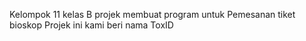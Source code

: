 Kelompok 11 kelas B 
projek membuat program untuk Pemesanan tiket bioskop Projek ini kami beri nama ToxID
